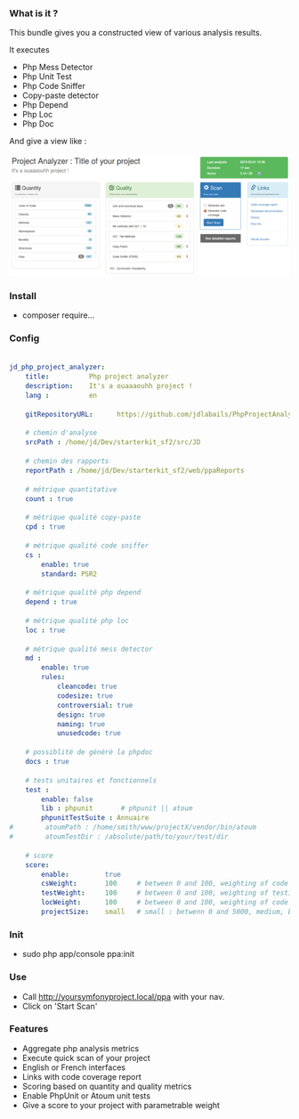 ### What is it ?
This bundle gives you a constructed view of various analysis results.


It executes
 - Php Mess Detector
 - Php Unit Test
 - Php Code Sniffer
 - Copy-paste detector
 - Php Depend
 - Php Loc
 - Php Doc

And give a view like :

![](https://raw.githubusercontent.com/jdlabails/PhpProjectAnalyzer/master/ppaIndex.png)



### Install
 - composer require...

### Config

```yml

jd_php_project_analyzer:
    title:          Php project analyzer
    description:    It's a ouaaaouhh project !
    lang :          en

    gitRepositoryURL:      https://github.com/jdlabails/PhpProjectAnalyzerBundle

    # chemin d'analyse
    srcPath : /home/jd/Dev/starterkit_sf2/src/JD
    
    # chemin des rapports
    reportPath : /home/jd/Dev/starterkit_sf2/web/ppaReports

    # métrique quantitative
    count : true

    # métrique qualité copy-paste
    cpd : true

    # métrique qualité code sniffer
    cs :
        enable: true
        standard: PSR2

    # métrique qualité php depend
    depend : true

    # métrique qualité php loc
    loc : true

    # métrique qualité mess detector
    md :
        enable: true
        rules:
            cleancode: true
            codesize: true
            controversial: true
            design: true
            naming: true
            unusedcode: true

    # possiblité de généré la phpdoc
    docs : true

    # tests unitaires et fonctionnels
    test :
        enable: false
        lib : phpunit       # phpunit || atoum
        phpunitTestSuite : Annuaire
#        atoumPath : /home/smith/www/projectX/vendor/bin/atoum
#        atoumTestDir : /absolute/path/to/your/test/dir

    # score
    score:
        enable:         true
        csWeight:       100     # between 0 and 100, weighting of code sniffer
        testWeight:     100     # between 0 and 100, weighting of testing
        locWeight:      100     # between 0 and 100, weighting of code coverage
        projectSize:    small   # small : betwenn 0 and 5000, medium, between 5000 and 50000, big : > 50000

```

### Init

 - sudo php app/console ppa:init

### Use
 - Call http://yoursymfonyproject.local/ppa with your nav.
 - Click on 'Start Scan'


### Features
 - Aggregate php analysis metrics
 - Execute quick scan of your project
 - English or French interfaces
 - Links with code coverage report
 - Scoring based on quantity and quality metrics
 - Enable PhpUnit or Atoum unit tests
 - Give a score to your project with parametrable weight

